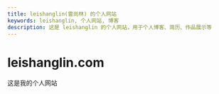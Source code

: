 ```yaml
---
title: leishanglin(雷尚林) 的个人网站
keywords: leishanglin, 个人网站, 博客
description: 这是 leishanglin 的个人网站，用于个人博客、简历、作品展示等
---
```

# leishanglin.com

这是我的个人网站
